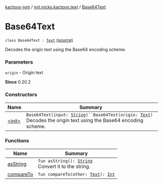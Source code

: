 [kactoos-jvm](../../index.md) / [nnl.rocks.kactoos.text](../index.md) / [Base64Text](.)

# Base64Text

`class Base64Text : `[`Text`](../../nnl.rocks.kactoos/-text/index.md) [(source)](https://github.com/neonailol/kactoos/blob/master/kactoos-jvm/src/main/kotlin/nnl/rocks/kactoos/text/Base64Text.kt#L15)

Decodes the origin text using the Base64 encoding scheme.

### Parameters

`origin` - Origin text

**Since**
0.20.2

### Constructors

| Name | Summary |
|---|---|
| [&lt;init&gt;](-init-.md) | `Base64Text(input: `[`String`](https://kotlinlang.org/api/latest/jvm/stdlib/kotlin/-string/index.html)`)``Base64Text(origin: `[`Text`](../../nnl.rocks.kactoos/-text/index.md)`)`<br>Decodes the origin text using the Base64 encoding scheme. |

### Functions

| Name | Summary |
|---|---|
| [asString](as-string.md) | `fun asString(): `[`String`](https://kotlinlang.org/api/latest/jvm/stdlib/kotlin/-string/index.html)<br>Convert it to the string. |
| [compareTo](compare-to.md) | `fun compareTo(other: `[`Text`](../../nnl.rocks.kactoos/-text/index.md)`): `[`Int`](https://kotlinlang.org/api/latest/jvm/stdlib/kotlin/-int/index.html) |
